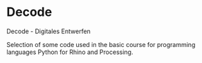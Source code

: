 # Decode
Decode - Digitales Entwerfen

Selection of some code used in the basic course for programming languages Python for Rhino and Processing.

